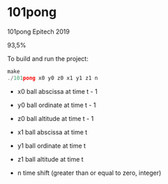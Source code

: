 # 101pong
101pong Epitech 2019

93,5%

To build and run the project:
```c
make
./101pong x0 y0 z0 x1 y1 z1 n
```


- x0  ball abscissa at time t - 1

- y0  ball ordinate at time t - 1

- z0  ball altitude at time t - 1

- x1  ball abscissa at time t

- y1  ball ordinate at time t

- z1  ball altitude at time t

- n   time shift (greater than or equal to zero, integer)
